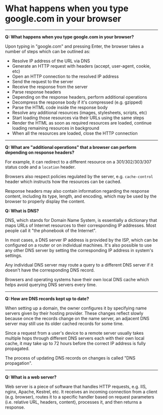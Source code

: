 # What happens when you type google.com in your browser

___

**Q: What happens when you type google.com in your browser?**

Upon typing in "google.com" and pressing Enter, the browser takes a number of steps which can be outlined as:

- Resolve IP address of the URL via DNS
- Generate an HTTP request with headers (accept, user-agent, cookie, etc)
- Open an HTTP connection to the resolved IP address
- Send the request to the server
- Receive the response from the server
- Parse response headers
- Depending on the response headers, perform additional operations
- Decompress the response body if it's compressed (e.g. gzipped)
- Parse the HTML code inside the response body
- Resolve any additional resources (images, stylesheets, scripts, etc)
- Start loading those resources via their URLs using the same steps
- Render the HTML as soon as required resources are loaded, continue loading remaining resources in background
- When all the resources are loaded, close the HTTP connection

___

**Q: What are "additional operations" that a browser can perform depending on response headers?**

For example, it can redirect to a different resource on a 301/302/303/307 status code and a `location` header.

Browsers also respect policies regulated by the server, e.g. `cache-control` header which instructs how the resources can be cached.

Response headers may also contain information regarding the response content, including its type, length, and encoding, which may be used by the browser to properly display the content.

**Q: What is DNS?**

DNS, which stands for Domain Name System, is essentially a dictionary that maps URLs of Internet resources to their corresponding IP addresses. Most people call it "the phonebook of the Internet".

In most cases, a DNS server IP address is provided by the ISP, which can be configured on a router or on individual machines. It's also possible to use any other DNS server by setting the corresponding IP address in system's settings.

Any individual DNS server may route a query to a different DNS server if it doesn't have the corresponding DNS record.

Browsers and operating systems have their own local DNS cache which helps avoid querying DNS servers every time.

___

**Q: How are DNS records kept up to date?**

When setting up a domain, the owner configures it by specifying name servers given by their hosting provider. These changes reflect slowly because once the records change on the name server, an adjacent DNS server may still use its older cached records for some time.

Since a request from a user's device to a remote server usually takes multiple hops through different DNS servers each with their own local cache, it may take up to 72 hours before the correct IP address is fully propagated.

The process of updating DNS records on changes is called "DNS propagation".

___

**Q: What is a web server?**

Web server is a piece of software that handles HTTP requests, e.g. IIS, nginx, Apache, Kestrel, etc. It receives an incoming connection from a client (e.g. browser), routes it to a specific handler based on request parameters (i.e. relative URL, headers, content), processes it, and then returns a response.
